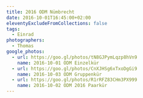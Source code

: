 ```yaml
---
title: 2016 ODM Nümbrecht
date: 2016-10-01T16:45:00+02:00
eleventyExcludeFromCollections: false
tags:
  - Einrad
photographers:
  - Thomas
google_photos:
  - url: https://goo.gl/photos/tN8GJPymLqzp8hVn9
    name: 2016-10-01 ODM Einzelkür
  - url: https://goo.gl/photos/CnXJHSg6xTxoDgGi9
    name: 2016-10-03 ODM Gruppenkür
  - url: https://goo.gl/photos/R1rRFZ83CHm3PX999
    name: 2016-10-02 ODM 2016 Paarkür
---
```

